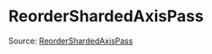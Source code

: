 # ReorderShardedAxisPass

Source: [ReorderShardedAxisPass](../../../csrc/preseg_passes/reorder_sharded_axis.h#L23)
